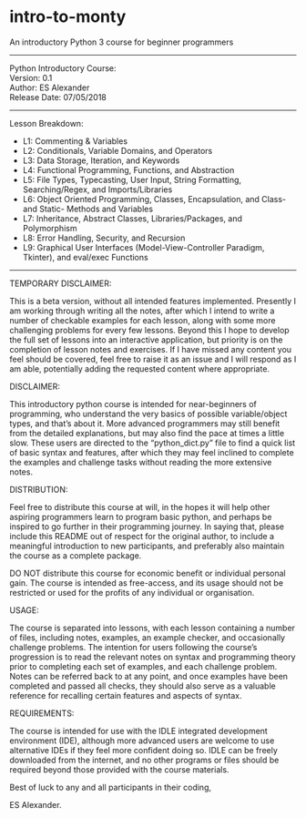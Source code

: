 # intro-to-monty
An introductory Python 3 course for beginner programmers

_________________________________
 Python Introductory Course:  
 Version: 0.1                 
 Author: ES Alexander         
 Release Date: 07/05/2018
_________________________________

Lesson Breakdown:

 - L1: Commenting & Variables
 - L2: Conditionals, Variable Domains, and Operators
 - L3: Data Storage, Iteration, and Keywords
 - L4: Functional Programming, Functions, and Abstraction
 - L5: File Types, Typecasting, User Input, String Formatting, Searching/Regex, and Imports/Libraries
 - L6: Object Oriented Programming, Classes, Encapsulation, and Class- and Static- Methods and Variables
 - L7: Inheritance, Abstract Classes, Libraries/Packages, and Polymorphism
 - L8: Error Handling, Security, and Recursion
 - L9: Graphical User Interfaces (Model-View-Controller Paradigm, Tkinter), and eval/exec Functions

---------------------------------

TEMPORARY DISCLAIMER:

This is a beta version, without all intended features implemented. Presently I am working through writing all the notes, after which I intend to write a number of checkable examples for each lesson, along with some more challenging problems for every few lessons. Beyond this I hope to develop the full set of lessons into an interactive application, but priority is on the completion of lesson notes and exercises. If I have missed any content you feel should be covered, feel free to raise it as an issue and I will respond as I am able, potentially adding the requested content where appropriate.

DISCLAIMER:

This introductory python course is intended for near-beginners of programming, who understand the very basics of possible variable/object types, and that’s about it. More advanced programmers may still benefit from the detailed explanations, but may also find the pace at times a little slow. These users are directed to the “python_dict.py” file to find a quick list of basic syntax and features, after which they may feel inclined to complete the examples and challenge tasks without reading the more extensive notes.


DISTRIBUTION:

Feel free to distribute this course at will, in the hopes it will help other aspiring programmers learn to program basic python, and perhaps be inspired to go further in their programming journey. In saying that, please include this README out of respect for the original author, to include a meaningful introduction to new participants, and preferably also maintain the course as a complete package. 

DO NOT distribute this course for economic benefit or individual personal gain. The course is intended as free-access, and its usage should not be restricted or used for the profits of any individual or organisation.


USAGE:

The course is separated into lessons, with each lesson containing a number of files, including notes, examples, an example checker, and occasionally challenge problems. The intention for users following the course’s progression is to read the relevant notes on syntax and programming theory prior to completing each set of examples, and each challenge problem. Notes can be referred back to at any point, and once examples have been completed and passed all checks, they should also serve as a valuable reference for recalling certain features and aspects of syntax.


REQUIREMENTS:

The course is intended for use with the IDLE integrated development environment (IDE), although more advanced users are welcome to use alternative IDEs if they feel more confident doing so. IDLE can be freely downloaded from the internet, and no other programs or files should be required beyond those provided with the course materials.


Best of luck to any and all participants in their coding,

ES Alexander.
